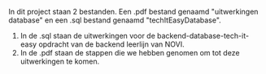 In dit project staan 2 bestanden. Een .pdf bestand genaamd "uitwerkingen database" en een .sql bestand genaamd "techItEasyDatabase". 

1. In de .sql staan de uitwerkingen voor de backend-database-tech-it-easy opdracht van de backend leerlijn van NOVI.
2. In de .pdf staan de stappen die we hebben genomen om tot deze uitwerkingen te komen.
